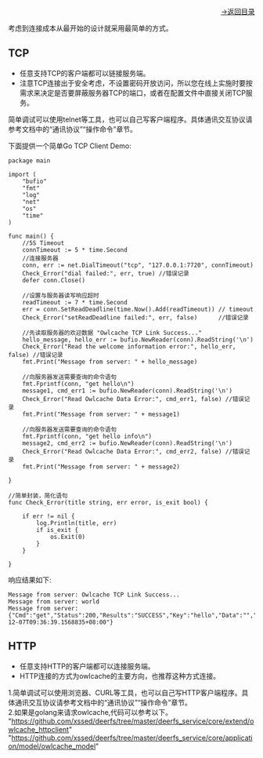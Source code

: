 [<p align="right">->返回目录</p>](0.directory.md)  

考虑到连接成本从最开始的设计就采用最简单的方式。
## TCP
* 任意支持TCP的客户端都可以链接服务端。
* 注意TCP连接出于安全考虑，不设置密码开放访问，所以您在线上实施时要按需求来决定是否要屏蔽服务器TCP的端口，或者在配置文件中直接关闭TCP服务。

简单调试可以使用telnet等工具，也可以自己写客户端程序。具体通讯交互协议请参考文档中的“通讯协议”“操作命令”章节。  

下面提供一个简单Go TCP Client Demo:      
~~~shell
package main

import (
	"bufio"
	"fmt"
	"log"
	"net"
	"os"
	"time"
)

func main() {
	//5S Timeout
	connTimeout := 5 * time.Second
	//连接服务器
	conn, err := net.DialTimeout("tcp", "127.0.0.1:7720", connTimeout)
	Check_Error("dial failed:", err, true) //错误记录
	defer conn.Close()

	//设置与服务器读写响应超时
	readTimeout := 7 * time.Second
	err = conn.SetReadDeadline(time.Now().Add(readTimeout)) // timeout
	Check_Error("setReadDeadline failed:", err, false)      //错误记录

	//先读取服务器的欢迎数据 "Owlcache TCP Link Success..."
	hello_message, hello_err := bufio.NewReader(conn).ReadString('\n')
	Check_Error("Read the welcome information error:", hello_err, false) //错误记录
	fmt.Print("Message from server: " + hello_message)

	//向服务器发送需要查询的命令语句
	fmt.Fprintf(conn, "get hello\n")
	message1, cmd_err1 := bufio.NewReader(conn).ReadString('\n')
	Check_Error("Read Owlcache Data Error:", cmd_err1, false) //错误记录
	fmt.Print("Message from server: " + message1)

	//向服务器发送需要查询的命令语句
	fmt.Fprintf(conn, "get hello info\n")
	message2, cmd_err2 := bufio.NewReader(conn).ReadString('\n')
	Check_Error("Read Owlcache Data Error:", cmd_err2, false) //错误记录
	fmt.Print("Message from server: " + message2)

}

//简单封装，简化语句
func Check_Error(title string, err error, is_exit bool) {

	if err != nil {
		log.Println(title, err)
		if is_exit {
			os.Exit(0)
		}
	}

}

~~~
响应结果如下:    
~~~shell
Message from server: Owlcache TCP Link Success...
Message from server: world
Message from server: {"Cmd":"get","Status":200,"Results":"SUCCESS","Key":"hello","Data":"","ResponseHost":"127.0.0.1:7720","KeyCreateTime":"2021-12-07T09:36:39.1568835+08:00"}
~~~


## HTTP
* 任意支持HTTP的客户端都可以连接服务端。
* HTTP连接的方式为owlcache的主要方向，也推荐这种方式连接。

1.简单调试可以使用浏览器、CURL等工具，也可以自己写HTTP客户端程序。具体通讯交互协议请参考文档中的“通讯协议”“操作命令”章节。   
2.如果是golang来请求owlcache,代码可以参考以下。
"https://github.com/xssed/deerfs/tree/master/deerfs_service/core/extend/owlcache_httpclient"
"https://github.com/xssed/deerfs/tree/master/deerfs_service/core/application/model/owlcache_model"